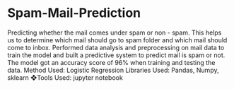 # Spam-Mail-Prediction
Predicting whether the mail comes under spam or non - spam.
This helps us to determine which mail should go to spam folder and which mail should come to inbox.
Performed data analysis and preprocessing on mail data to train the model and built a predictive system to predict mail is spam or not. 
The model got an accuracy score of 96% when training and testing the data.
Method Used: Logistic Regression
Libraries Used: Pandas, Numpy, sklearn
❖Tools Used: jupyter notebook
